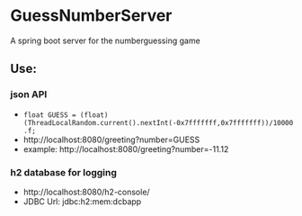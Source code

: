 # GuessNumberServer
A spring boot server for the numberguessing game

## Use:
### json API 
- `float GUESS = (float)(ThreadLocalRandom.current().nextInt(-0x7fffffff,0x7fffffff))/10000.f;`
- http://localhost:8080/greeting?number=GUESS
- example: http://localhost:8080/greeting?number=-11.12

### h2 database for logging
- http://localhost:8080/h2-console/
- JDBC Url: jdbc:h2:mem:dcbapp
